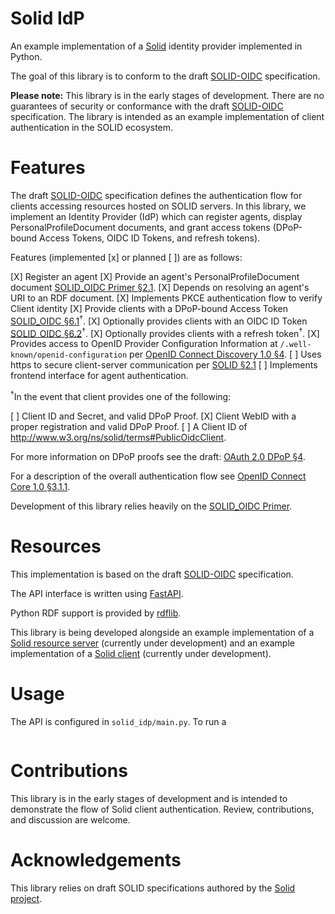 # Solid IdP

An example implementation of a [Solid](https://solidproject.org/) identity provider implemented in Python.

The goal of this library is to conform to the draft [SOLID-OIDC](https://solid.github.io/authentication-panel/solid-oidc/)  specification.

**Please note:** This library is in the early stages of development. There are no guarantees of security or conformance with the draft [SOLID-OIDC](https://solid.github.io/authentication-panel/solid-oidc/) specification. The library is intended as an example implementation of client authentication in the SOLID ecosystem.

# Features

The draft [SOLID-OIDC](https://solid.github.io/authentication-panel/solid-oidc/) specification defines the authentication flow for clients accessing resources hosted on SOLID servers. In this library, we implement an Identity Provider (IdP) which can register agents, display PersonalProfileDocument documents, and grant access tokens (DPoP-bound Access Tokens, OIDC ID Tokens, and refresh tokens).

Features (implemented [x] or planned [ ]) are as follows:

[X] Register an agent
[X] Provide an agent's PersonalProfileDocument document [SOLID_OIDC Primer §2.1](https://solid.github.io/authentication-panel/solid-oidc-primer/#authorization-code-pkce-flow-step-2.1).
  [X] Depends on resolving an agent's URI to an RDF document.
[X] Implements PKCE authentication flow to verify Client identity
[X] Provide clients with a DPoP-bound Access Token [SOLID_OIDC §6.1](https://solid.github.io/authentication-panel/solid-oidc/#tokens-access)<sup>†</sup>.
[X] Optionally provides clients with an OIDC ID Token [SOLID_OIDC §6.2](https://solid.github.io/authentication-panel/solid-oidc/#tokens-id)<sup>†</sup>.
[X] Optionally provides clients with a refresh token<sup>†</sup>.
[X] Provides access to OpenID Provider Configuration Information at `/.well-known/openid-configuration` per [OpenID Connect Discovery 1.0 §4](https://openid.net/specs/openid-connect-discovery-1_0.html#ProviderConfig).
[ ] Uses https to secure client-server communication per [SOLID §2.1](https://solid.github.io/specification/protocol#http)
[ ] Implements frontend interface for agent authentication.

<sup>†</sup>In the event that client provides one of the following:

[ ] Client ID and Secret, and valid DPoP Proof.
[X] Client WebID with a proper registration and valid DPoP Proof.
[ ] A Client ID of http://www.w3.org/ns/solid/terms#PublicOidcClient.

For more information on DPoP proofs see the draft: [OAuth 2.0 DPoP §4](https://tools.ietf.org/html/draft-ietf-oauth-dpop-02#section-4).  

For a description of the overall authentication flow see [OpenID Connect Core 1.0 §3.1.1](https://openid.net/specs/openid-connect-core-1_0.html#CodeFlowSteps).  

Development of this library relies heavily on the [SOLID_OIDC Primer](https://solid.github.io/authentication-panel/solid-oidc-primer/).  

# Resources

This implementation is based on the draft [SOLID-OIDC](https://solid.github.io/authentication-panel/solid-oidc/) specification.

The API interface is written using [FastAPI](https://github.com/tiangolo/fastapi).

Python RDF support is provided by [rdflib](https://github.com/RDFLib/rdflib).

This library is being developed alongside an example implementation of a [Solid resource server](https://github.com/hamishgibbs/solid_server) (currently under development) and an example implementation of a [Solid client](https://github.com/hamishgibbs/solid_client) (currently under development).

# Usage

The API is configured in `solid_idp/main.py`. To run a

``` 

```

# Contributions

This library is in the early stages of development and is intended to demonstrate the flow of Solid client authentication. Review, contributions, and discussion are welcome.

# Acknowledgements

This library relies on draft SOLID specifications authored by the [Solid project](https://solidproject.org/).
